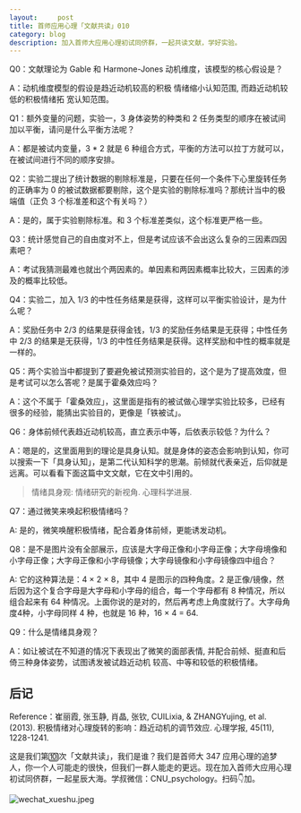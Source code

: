 ```yaml
---
layout:     post
title: 首师应用心理「文献共读」010
category: blog
description: 加入首师大应用心理初试同侪群，一起共读文献，学好实验。
---
```


Q0：文献理论为 Gable 和 Harmone-Jones 动机维度，该模型的核心假设是？

A：动机维度模型的假设是趋近动机较高的积极 情绪缩小认知范围, 而趋近动机较低的积极情绪拓 宽认知范围。

Q1：额外变量的问题，实验一，3 身体姿势的种类和 2 任务类型的顺序在被试间加以平衡，请问是什么平衡方法呢？

A：都是被试内变量，3 * 2 就是 6 种组合方式，平衡的方法可以拉丁方就可以，在被试间进行不同的顺序安排。

Q2：实验二提出了统计数据的剔除标准是，只要在任何一个条件下心里旋转任务的正确率为 0 的被试数据都要剔除，这个是实验的剔除标准吗？那统计当中的极端值（正负 3 个标准差和这个有关吗？）
   
A：是的，属于实验剔除标准。和 3 个标准差类似，这个标准更严格一些。
                                   
Q3：统计感觉自己的自由度对不上，但是考试应该不会出这么复杂的三因素四因素吧？

A：考试我猜测最难也就出个两因素的。单因素和两因素概率比较大，三因素的涉及的概率比较低。

Q4：实验二，加入 1/3 的中性任务结果是获得，这样可以平衡实验设计，是为什么呢？ 

A：奖励任务中 2/3 的结果是获得金钱，1/3 的奖励任务结果是无获得；中性任务中 2/3 的结果是无获得，1/3 的中性任务结果是获得。这样奖励和中性的概率就是一样的。

Q5：两个实验当中都提到了要避免被试预测实验目的，这个是为了提高效度，但是考试可以怎么答呢？是属于霍桑效应吗？

A：这个不属于「霍桑效应」，这里面是指有的被试做心理学实验比较多，已经有很多的经验，能猜出实验目的，更像是「铁被试」。

Q6：身体前倾代表趋近动机较高，直立表示中等，后依表示较低？为什么？

A：嗯是的，这里面用到的理论是具身认知。就是身体的姿态会影响到认知，你可以搜索一下「具身认知」，是第二代认知科学的思潮。前倾就代表亲近，后仰就是远离。可以看看下面这篇中文文献，它在文中引用的。

> 情绪具身观: 情绪研究的新视角. 心理科学进展. 

Q7：通过微笑来唤起积极情绪吗？

A: 是的，微笑唤醒积极情绪，配合着身体前倾，更能诱发动机。

Q8：是不是图片没有全部展示，应该是大字母正像和小字母正像；大字母境像和小字母正像；大字母正像和小字母镜像；大字母镜像和小字母镜像四中组合？

A: 它的这种算法是：4 × 2 × 8，其中 4 是图示的四种角度。2 是正像/镜像，然后因为这个复合字母是大字母和小字母的组合，每一个字母都有 8 种情况，所以组合起来有 64 种情况。上面你说的是对的，然后再考虑上角度就行了。大字母角度4种，小字母同样 4 种，也就是 16 种，16 × 4 = 64.

Q9：什么是情绪具身观？

A：如让被试在不知道的情况下表现出了微笑的面部表情, 并配合前倾、挺直和后倚三种身体姿势，试图诱发被试趋近动机 较高、中等和较低的积极情绪。

## 后记

Reference：崔丽霞, 张玉静, 肖晶, 张钦, CUILixia, & ZHANGYujing, et al. (2013). 积极情绪对心理旋转的影响：趋近动机的调节效应. 心理学报, 45(11), 1228-1241.

这是我们第🔟次「文献共读」，我们是谁？我们是首师大 347 应用心理的追梦人，你一个人可能走的很快，但我们一群人能走的更远。现在加入首师大应用心理初试同侪群，一起星辰大海。学叔微信：CNU_psychology。扫码👇加。

![wechat_xueshu.jpeg](https://cnu347-1257355643.cos.ap-beijing.myqcloud.com/CNU347/WechatIMG125.jpeg)


